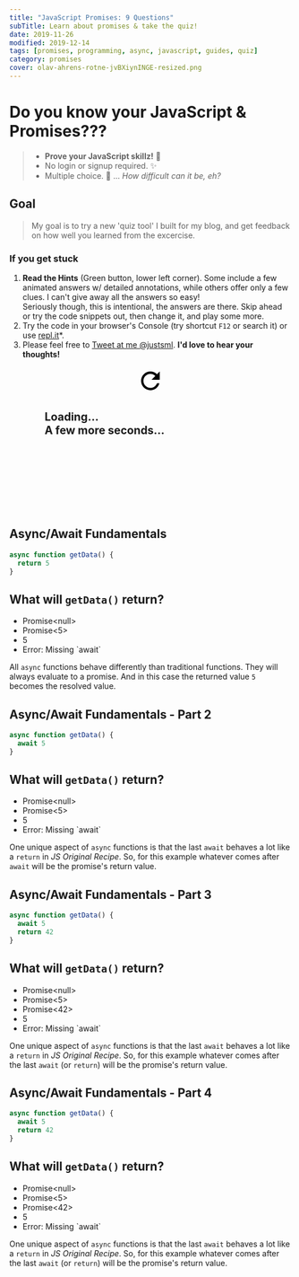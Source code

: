 ```yaml
---
title: "JavaScript Promises: 9 Questions"
subTitle: Learn about promises & take the quiz!
date: 2019-11-26
modified: 2019-12-14
tags: [promises, programming, async, javascript, guides, quiz]
category: promises
cover: olav-ahrens-rotne-jvBXiynINGE-resized.png
---
```


# Do you know your JavaScript & Promises???

> * **Prove your JavaScript skillz!** 🚀
> * No login or signup required. ✨
> * Multiple choice. 🤖 ... _How difficult can it be, eh?_

<!-- ![olav-ahrens-rotne-jvBXiynINGE-resized.png](olav-ahrens-rotne-jvBXiynINGE-resized.png) -->
<!-- QUIZ HTML HERE WILL BE AUTO-EXTRACTED BY
`AutoLoader` COMPONENT HELPER CLASS  -->

<!-- #### This is not you old school quiz!  -->

## Goal

> My goal is to try a new 'quiz tool' I built for my blog, and get feedback on how well you learned from the excercise.

### If you get stuck

1. **Read the Hints** (Green button, lower left corner). Some include a few animated answers w/ detailed annotations, while others offer only a few clues. I can't give away all the answers so easy!  <br>Seriously though, this is intentional, the answers are there. Skip ahead or try the code snippets out, then change it, and play some more.
2. Try the code in your browser's Console (try shortcut `F12` or search it) or use [repl.it](https://repl.it)*.
3. Please feel free to [Tweet at me @justsml](https://twitter.com/intent/tweet?text=Hey%20Dan%2C%20I%20was%20taking%20your%20promises%20quiz%2E%2E%2E&url=https://danlevy.net/). **I'd love to hear your thoughts!**


<!-- _I hopy you learn some fun, quirky and occasionally maddening things about Promises._ -->

<div style="text-align: center; width: 75%; margin: 0 auto 10rem auto; white-space: nowrap; font-size: 1.4em;" class="quiz-loading">

  <svg class="loading-spinner" xmlns="http://www.w3.org/2000/svg" width="50" height="50" viewBox="0 0 24 24">
    <path d="M17.65 6.35C16.2 4.9 14.21 4 12 4c-4.42 0-7.99 3.58-7.99 8s3.57 8 7.99 8c3.73 0 6.84-2.55 7.73-6h-2.08c-.82 2.33-3.04 4-5.65 4-3.31 0-6-2.69-6-6s2.69-6 6-6c1.66 0 3.14.69 4.22 1.78L13 11h7V4l-2.35 2.35z">
    <path d="M0 0h24v24H0z" fill="none">
  </svg>
  <h4 style="text-align: left">Loading...<br />A few more seconds...</h4>

</div>

<div style="text-align: center; display: none;" class="quiz-ready">

## 👇 Complete 9 Questions Below👇

</div>

<!-- #1 -->
<section class="challenge" group="Async/Await">
  <div class="description">

# Async/Await Fundamentals

```js
async function getData() {
  return 5
}
```

## What will `getData()` return?

  </div>
  <ul class="options">
    <li>Promise&lt;null&gt;</li>
    <li class="answer">Promise&lt;5&gt;</li>
    <li>5</li>
    <li>Error: Missing `await`</li>
  </ul>
  <div class="explanation">

All `async` functions behave differently than traditional functions. They will always evaluate to a promise. And in this case the returned value `5` becomes the resolved value.

  </div>
</section>

<!-- #2 -->
<section class="challenge" group="Async/Await">
  <div class="description">

# Async/Await Fundamentals - Part 2

```js
async function getData() {
  await 5
}
```

## What will `getData()` return?

  </div>
  <ul class="options">
    <li>Promise&lt;null&gt;</li>
    <li class="answer">Promise&lt;5&gt;</li>
    <li>5</li>
    <li>Error: Missing `await`</li>
  </ul>
  <div class="explanation">

One unique aspect of `async` functions is that the last `await` behaves a lot like a `return` in _JS Original Recipe_. So, for this example whatever comes after `await` will be the promise's return value.

  </div>
</section>

<!-- #3 -->
<section class="challenge" group="Async/Await">
  <div class="description">

# Async/Await Fundamentals - Part 3

```js
async function getData() {
  await 5
  return 42
}
```

## What will `getData()` return?

  </div>
  <ul class="options">
    <li>Promise&lt;null&gt;</li>
    <li>Promise&lt;5&gt;</li>
    <li class="answer">Promise&lt;42&gt;</li>
    <li>5</li>
    <li>Error: Missing `await`</li>
  </ul>
  <div class="explanation">

One unique aspect of `async` functions is that the last `await` behaves a lot like a `return` in _JS Original Recipe_. So, for this example whatever comes after the last `await` (or `return`) will be the promise's return value.

  </div>
</section>

<!-- #4 -->
<section class="challenge" group="Async/Await">
  <div class="description">

# Async/Await Fundamentals - Part 4

```js
async function getData() {
  await 5
  return 42
}
```

## What will `getData()` return?

  </div>
  <ul class="options">
    <li>Promise&lt;null&gt;</li>
    <li>Promise&lt;5&gt;</li>
    <li class="answer">Promise&lt;42&gt;</li>
    <li>5</li>
    <li>Error: Missing `await`</li>
  </ul>
  <div class="explanation">

One unique aspect of `async` functions is that the last `await` behaves a lot like a `return` in _JS Original Recipe_. So, for this example whatever comes after the last `await` (or `return`) will be the promise's return value.

  </div>
</section>

